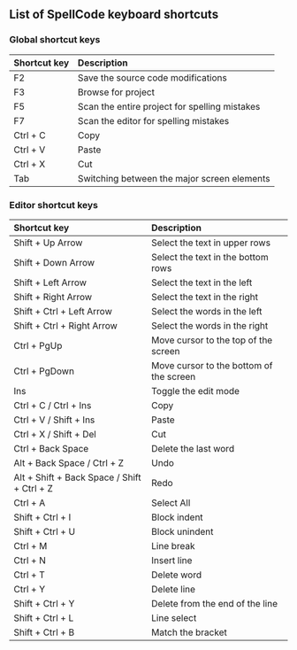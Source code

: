 ## List of SpellCode keyboard shortcuts ##

### Global shortcut keys ###

| **Shortcut key** | **Description** |
|:-----------------|:----------------|
| F2 | Save the source code modifications |
| F3 | Browse for project |
| F5 | Scan the entire project for spelling mistakes |
| F7 | Scan the editor for spelling mistakes |
| Ctrl + C | Copy |
| Ctrl + V | Paste |
| Ctrl + X | Cut |
| Tab | Switching between the major screen elements |


### Editor shortcut keys ###

| **Shortcut key** | **Description** |
|:-----------------|:----------------|
| Shift + Up Arrow | Select the text in upper rows |
| Shift + Down Arrow | Select the text in the bottom rows |
| Shift + Left Arrow | Select the text in the left |
| Shift + Right Arrow | Select the text in the right |
| Shift + Ctrl + Left Arrow | Select the words in the left |
| Shift + Ctrl + Right Arrow | Select the words in the right |
| Ctrl + PgUp | Move cursor to the top of the screen |
| Ctrl + PgDown | Move cursor to the bottom of the screen |
| Ins | Toggle the edit mode  |
| Ctrl + C / Ctrl + Ins | Copy |
| Ctrl + V / Shift + Ins | Paste |
| Ctrl + X / Shift + Del | Cut |
| Ctrl + Back Space | Delete the last word |
| Alt + Back Space / Ctrl + Z | Undo |
| Alt + Shift + Back Space / Shift + Ctrl + Z | Redo |
| Ctrl + A | Select All |
| Shift + Ctrl + I | Block indent |
| Shift + Ctrl + U | Block unindent |
| Ctrl + M | Line break |
| Ctrl + N | Insert line |
| Ctrl + T | Delete word |
| Ctrl + Y | Delete line |
| Shift + Ctrl + Y | Delete from the end of the line |
| Shift + Ctrl + L | Line select |
| Shift + Ctrl + B | Match the bracket |